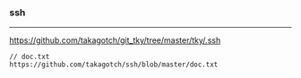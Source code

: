 ### ssh
---  
https://github.com/takagotch/git_tky/tree/master/tky/.ssh


```
// doc.txt
https://github.com/takagotch/ssh/blob/master/doc.txt

```

```ruby
```

```
```

